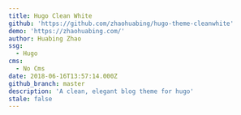 ```yaml
---
title: Hugo Clean White
github: 'https://github.com/zhaohuabing/hugo-theme-cleanwhite'
demo: 'https://zhaohuabing.com/'
author: Huabing Zhao
ssg:
  - Hugo
cms:
  - No Cms
date: 2018-06-16T13:57:14.000Z
github_branch: master
description: 'A clean, elegant blog theme for hugo'
stale: false
---
```

